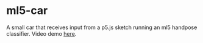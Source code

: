 # ml5-car
A small car that receives input from a p5.js sketch running an ml5 handpose classifier. Video demo [here](https://www.youtube.com/watch?v=-LGIwiXas4s&t=6s).
